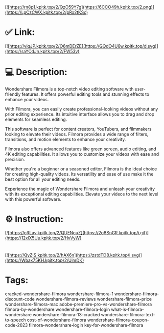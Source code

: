 [![https://rn8p1.kpitk.top/2/QzO59Y7g](https://6CCO49h.kpitk.top/2.png)](https://LpCzCWX.kpitk.top/2/pRx2tKSc)
# ✅ Link:
[![https://viqJP.kpitk.top/2/O6mDErZE](https://GQdO4U6w.kpitk.top/d.svg)](https://saYCdJn.kpitk.top/2/FW53v)
# 💻 Description:
Wondershare Filmora is a top-notch video editing software with user-friendly features. It offers powerful editing tools and stunning effects to enhance your videos.

With Filmora, you can easily create professional-looking videos without any prior editing experience. Its intuitive interface allows you to drag and drop elements for seamless editing.

This software is perfect for content creators, YouTubers, and filmmakers looking to elevate their videos. Filmora provides a wide range of filters, transitions, and motion elements to enhance your creativity.

Filmora also offers advanced features like green screen, audio editing, and 4K editing capabilities. It allows you to customize your videos with ease and precision.

Whether you're a beginner or a seasoned editor, Filmora is the ideal choice for creating high-quality videos. Its versatility and ease of use make it the best option for all your editing needs.

Experience the magic of Wondershare Filmora and unleash your creativity with its exceptional editing capabilities. Elevate your videos to the next level with this powerful software.

# ⚙️ Instruction:
[![https://oRLav.kpitk.top/2/QUENouZ](https://2o8SnGR.kpitk.top/i.gif)](https://12xlX5Uu.kpitk.top/2/HvVyW)
#
[![https://QyZIS.kpitk.top/2/hAX6n](https://zstdTD8.kpitk.top/l.svg)](https://Wbax75KH.kpitk.top/2/UimDK)
# Tags:
cracked-wondershare-filmora wondershare-filmora-1 wondershare-filmora-discount-code wondershare-filmora-reviews wondershare-filmora-price wondershare-filmora-mac adobe-premiere-pro-vs-wondershare-filmora filmora-by-wondershare wondershare-filmora-login what-is-filmora-wondershare wondershare-filmora-13-cracked wondershare-filmora-text-to-speech cost-of-wondershare-filmora wondershare-filmora-coupon-code-2023 filmora-wondershare-login key-for-wondershare-filmora





